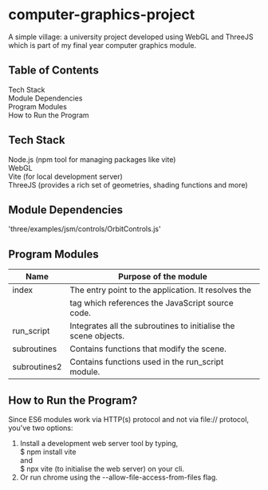 # computer-graphics-project
A simple village: a university project developed using WebGL and ThreeJS which is part of my final year computer graphics module.

## Table of Contents
  Tech Stack  
  Module Dependencies  
  Program Modules  
  How to Run the Program

## Tech Stack
  Node.js (npm tool for managing packages like vite)  
  WebGL  
  Vite (for local development server)  
  ThreeJS (provides a rich set of geometries, shading functions and more)

## Module Dependencies
'three/examples/jsm/controls/OrbitControls.js'

## Program Modules
|Name         |Purpose of the module                                              |  
|---|---|
|index        |The entry point to the application. It resolves the <script></script>  |
|             |tag which references the JavaScript source code.|  
|run_script   |Integrates all the subroutines to initialise the scene objects.    |  
|subroutines  |Contains functions that modify the scene.                          |  
|subroutines2 |Contains functions used in the run_script module.                  |  

## How to Run the Program?
Since ES6 modules work via HTTP(s) protocol and not via file:// protocol,  
you've two options:
1)  Install a development web server tool by typing,  
    $ npm install vite  
    and  
    $ npx vite (to initialise the web server)
    on your cli.
2)  Or run chrome using the --allow-file-access-from-files flag.
